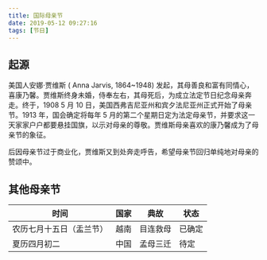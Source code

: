 ```yaml
---
title: 国际母亲节
date: 2019-05-12 09:27:16
tags: [节日]
---
```


## 起源

美国人安娜·贾维斯 ( Anna Jarvis, 1864~1948) 发起，其母善良和富有同情心，喜康乃馨。贾维斯终身未婚，侍奉左右，其母死后，为成立法定节日纪念母亲奔走。终于，1908 5 月 10 日，美国西弗吉尼亚州和宾夕法尼亚州正式开始了母亲节。1913 年，国会确定将每年 5 月的第二个星期日定为法定母亲节，并要求这一天家家户户都要悬挂国旗，以示对母亲的尊敬。贾维斯母亲喜欢的康乃馨成为了母亲节的象征。

后因母亲节过于商业化，贾维斯又到处奔走呼告，希望母亲节回归单纯地对母亲的赞颂中。

## 其他母亲节

| 时间                     | 国家 | 典故     | 状态   |
| ------------------------ | ---- | -------- | ------ |
| 农历七月十五日（盂兰节） | 越南 | 目连救母 | 已确定 |
| 夏历四月初二             | 中国 | 孟母三迁 | 待定   |

